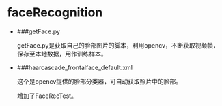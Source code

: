 # faceRecognition
* ###getFace.py

    <p>getFace.py是获取自己的脸部图片的脚本，利用opencv，不断获取视频帧，保存至本地数据，用作训练样本。</p>
* ###haarcascade_frontalface_default.xml
    <p>这个是opencv提供的脸部分类器，可自动获取照片中的脸部。</p>


    <p>增加了FaceRecTest。</p>